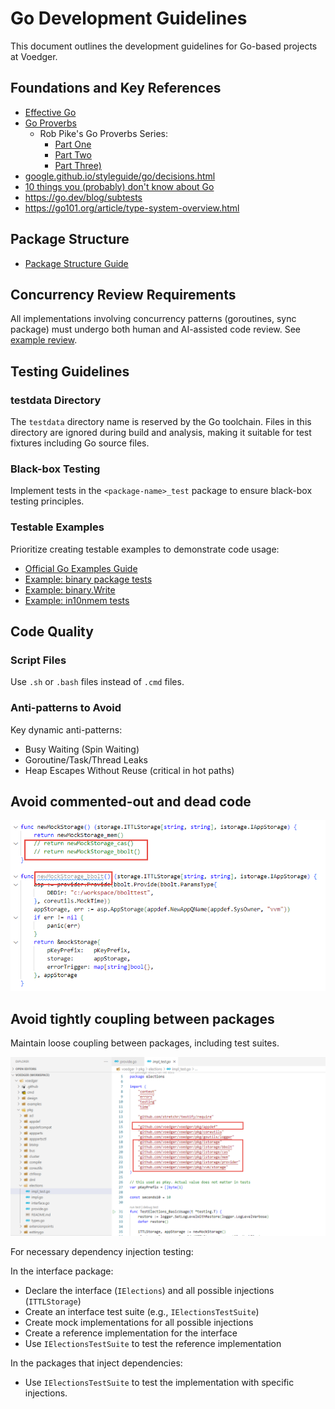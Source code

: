 # Go Development Guidelines

This document outlines the development guidelines for Go-based projects at Voedger.

## Foundations and Key References

- [Effective Go](https://go.dev/doc/effective_go)
- [Go Proverbs](https://go-proverbs.github.io/)
  - Rob Pike's Go Proverbs Series:
    - [Part One](https://golangprojectstructure.com/rob-pike-go-proverbs/)
    - [Part Two](https://golangprojectstructure.com/rob-pike-go-proverbs-2/)
    - [Part Three)](https://golangprojectstructure.com/rob-pike-go-proverbs-3/)
- [google.github.io/styleguide/go/decisions.html](https://google.github.io/styleguide/go/decisions.html)
- [10 things you (probably) don't know about Go](https://go.dev/talks/2012/10things.slide)
- https://go.dev/blog/subtests
- https://go101.org/article/type-system-overview.html

## Package Structure

- [Package Structure Guide](https://github.com/voedger/kb/issues/45)

## Concurrency Review Requirements

All implementations involving concurrency patterns (goroutines, sync package) must undergo both human and AI-assisted code review. See [example review](https://github.com/voedger/kb/issues/57).

## Testing Guidelines

### testdata Directory

The `testdata` directory name is reserved by the Go toolchain. Files in this directory are ignored during build and analysis, making it suitable for test fixtures including Go source files.

### Black-box Testing

Implement tests in the `<package-name>_test` package to ensure black-box testing principles.

### Testable Examples

Prioritize creating testable examples to demonstrate code usage:

- [Official Go Examples Guide](https://go.dev/blog/examples)
- [Example: binary package tests](https://cs.opensource.google/go/go/+/refs/tags/go1.20.5:src/encoding/binary/example_test.go)
- [Example: binary.Write](https://pkg.go.dev/encoding/binary#example-Write)
- [Example: in10nmem tests](https://github.com/voedger/voedger/blob/15ef848eecdc1950a6eba71732991012d509be18/pkg/in10nmem/example_test.go#L21)

## Code Quality

### Script Files

Use `.sh` or `.bash` files instead of `.cmd` files.

### Anti-patterns to Avoid

Key dynamic anti-patterns:

- Busy Waiting (Spin Waiting)
- Goroutine/Task/Thread Leaks
- Heap Escapes Without Reuse (critical in hot paths)

## Avoid commented-out and dead code

<kbd>![Dead code example](images/deadcode.png)</kbd>

## Avoid tightly coupling between packages

Maintain loose coupling between packages, including test suites.

<kbd>![Coupling example](images/coupling.png)</kbd>

For necessary dependency injection testing:

In the interface package:

- Declare the interface (`IElections`) and all possible injections (`ITTLStorage`)
- Create an interface test suite (e.g., `IElectionsTestSuite`)
- Create mock implementations for all possible injections
- Create a reference implementation for the interface
- Use `IElectionsTestSuite` to test the reference implementation

In the packages that inject dependencies:

- Use `IElectionsTestSuite` to test the implementation with specific injections.
